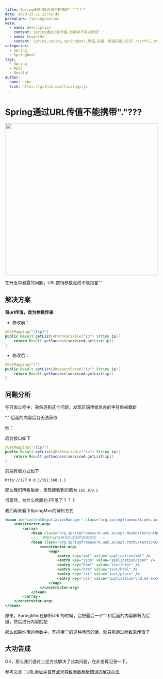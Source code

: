 ```yaml
---
title: Spring通过URL传值不能携带"."？？？
date: 2020-12-21 12:42:49
permalink: /spring/period
meta:
  - name: description
    content: Spring通过URL传值,参数中不可以携待"."
  - name: keywords
    content: Spring,spring,springboot,传值,问题，传值问题,REST,restful,url传值,不能传点,不能携待.,不能携待点,url参数带点
categories:
  - Spring
  - SpringBoot
tags:
  - Spring
  - REST
  - Restful
author:
  name: Lake
  link: https://github.com/taixingyiji
---
```

# Spring通过URL传值不能携带"."???

<p align="center">
  <img src="https://cdn.jsdelivr.net/gh/taixingyiji/image_store@main/blog/spring/fullpoint.png" width="500">
</p>

在开发中暴露的问题，URL携待参数竟然不能包含"."

<!-- more -->
## 解决方案

**将url传值，改为参数传递**

* 修改前：

```java
@GetMapping("/{ip}")
public Result getList(@PathVariable("ip") String ip){
    return Result.getSuccess(serviceA.getList(ip))
}
```

* 修改后：

```java
@GetMapping("/")
public Result getList(@RequestParam("ip") String ip){
    return Result.getSuccess(serviceA.getList(ip))
}
```


## 问题分析

在开发过程中，突然遇到这个问题，发现前端传给后台的字符串被截断

"." 后面的内容后台无法获取

例：

后台接口如下

```java
@GetMapping("/{ip}")
public Result getList(@PathVariable("ip") String ip){
    return Result.getSuccess(serviceA.getList(ip))
}
```

前端传值方式如下

```http request
http://127.0.0.1/192.168.1.1
```

那么我们再看后台，发现接收到的值为 `192.168.1`

很奇怪，为什么后面的.1不见了？？？

我们再来看下SpringMvc的解析方式

```xml
<bean id="contentNegotiationManager" class="org.springframework.web.accept.ContentNegotiationManager">
    <constructor-arg>
        <array>
            <bean class="org.springframework.web.accept.HeaderContentNegotiationStrategy"/>
            <!-- 根据后缀名来决定请求的视图类型 -->
            <bean class="org.springframework.web.accept.PathExtensionContentNegotiationStrategy">
                <constructor-arg>
                    <map>
                        <entry key="xml" value="application/xml" />
                        <entry key="json" value="application/json" />
                        <entry key="html" value="text/html" />
                        <entry key="htm" value="text/html" />
                        <entry key="txt" value="text/plain" />
                        <entry key="xls" value="application/vnd.ms-excel" />
                    </map>
                </constructor-arg>
            </bean>
        </array>
    </constructor-arg>
</bean>
```

原来，SpringMvc在解析URL的时候，会把最后一个"."和后面的内容解析为后缀，然后进行内容匹配

那么如果你传的参数中，有携待"."的这种场景的话，就只能通过参数来传值了

## 大功告成

OK，那么我们通过上述方式解决了此类问题，在此也算记录一下。

参考文章：[URL地址中含有点号导致参数解析错误的解决办法](https://blog.csdn.net/yiifaa/article/details/73149528)




